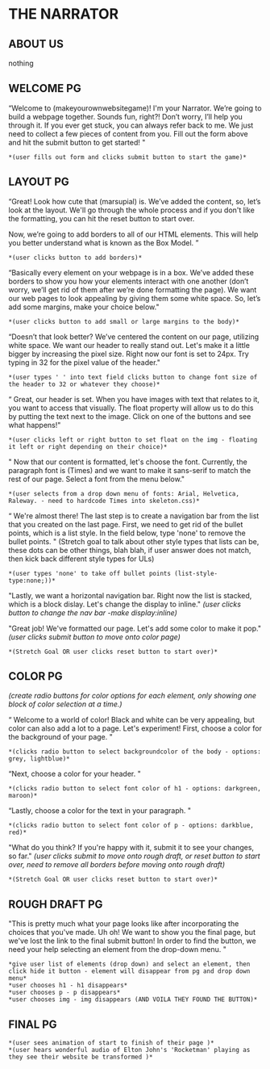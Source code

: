 # THE NARRATOR

## ABOUT US
nothing

## WELCOME PG
“Welcome to (makeyourownwebsitegame)! I'm your Narrator. We’re going to build a webpage together. Sounds fun, right?! Don’t worry, I’ll help you through it. If you ever get stuck, you can always refer back to me. We just need to collect a few pieces of content from you. Fill out the form above and hit the submit button to get started! "

    *(user fills out form and clicks submit button to start the game)*


## LAYOUT PG

“Great! Look how cute that (marsupial) is. We’ve added the content, so, let’s look at the layout. We'll go through the whole process and if you don't like the formatting, you can hit the reset button to start over. 

Now, we’re going to add borders to all of our HTML elements. This will help you better understand what is known as the Box Model. ” 

    *(user clicks button to add borders)*

“Basically every element on your webpage is in a box. We’ve added these borders to show you how your elements interact with one another (don’t worry, we’ll get rid of them after we’re done formatting the page). We want our web pages to look appealing by giving them some white space. So, let’s add some margins, make your choice below."

    *(user clicks button to add small or large margins to the body)*

“Doesn’t that look better? We’ve centered the content on our page, utilizing white space. 
We want our header to really stand out. Let's make it a little bigger by increasing the pixel size. Right now our font is set to 24px. Try typing in 32 for the pixel value of the header."

    *(user types ' ' into text field clicks button to change font size of the header to 32 or whatever they choose)*

“ Great, our header is set. 
When you have images with text that relates to it, you want to access that visually. The float property will allow us to do this by putting the text next to the image. Click on one of the buttons and see what happens!"
    
    *(user clicks left or right button to set float on the img - floating it left or right depending on their choice)*

" Now that our content is formatted, let's choose the font. Currently, the paragraph font is (Times) and we want to make it sans-serif to match the rest of our page. Select a font from the menu below."
    
    *(user selects from a drop down menu of fonts: Arial, Helvetica, Raleway. - need to hardcode Times into skeleton.css)*

“ We're almost there! The last step is to create a navigation bar from the list that you created on the last page. First, we need to get rid of the bullet points, which is a list style. In the field below, type 'none' to remove the bullet points. " 
(Stretch goal to talk about other style types that lists can be, these dots can be other things, blah blah, if user answer does not match, then kick back different style types for ULs)

    *(user types 'none' to take off bullet points (list-style-type:none;))*

"Lastly, we want a horizontal navigation bar. Right now the list is stacked, which is a block dislay. Let's change the display to inline." 
    *(user clicks button to change the nav bar -make display:inline)*

"Great job! We've formatted our page. Let's add some color to make it pop."
    *(user clicks submit button to move onto color page)*

    *(Stretch Goal OR user clicks reset button to start over)*



## COLOR PG
*(create radio buttons for color options for each element, only showing one block of color selection at a time.)*

“ Welcome to a world of color! Black and white can be very appealing, but color can also add a lot to a page. Let's experiment! 
First, choose a color for the background of your page. "

    *(clicks radio button to select backgroundcolor of the body - options: grey, lightblue)*

“Next, choose a color for your header.		"

    *(clicks radio button to select font color of h1 - options: darkgreen, maroon)*

“Lastly, choose a color for the text in your paragraph.	"

    *(clicks radio button to select font color of p - options: darkblue, red)*

"What do you think? If you're happy with it, submit it to see your changes, so far."
    *(user clicks submit to move onto rough draft, or reset button to start over, need to remove all borders before moving onto rough draft)*

    *(Stretch Goal OR user clicks reset button to start over)*


## ROUGH DRAFT PG
"This is pretty much what your page looks like after incorporating the choices that you've made. Uh oh! We want to show you the final page, but we've lost the link to the final submit button! In order to find the button, we need your help selecting an element from the drop-down menu. "

    *give user list of elements (drop down) and select an element, then click hide it button - element will disappear from pg and drop down menu*
    *user chooses h1 - h1 disappears*
    *user chooses p - p disappears*
    *user chooses img - img disappears (AND VOILA THEY FOUND THE BUTTON)*



## FINAL PG

    *(user sees animation of start to finish of their page )*
    *(user hears wonderful audio of Elton John's 'Rocketman' playing as they see their website be transformed )*
